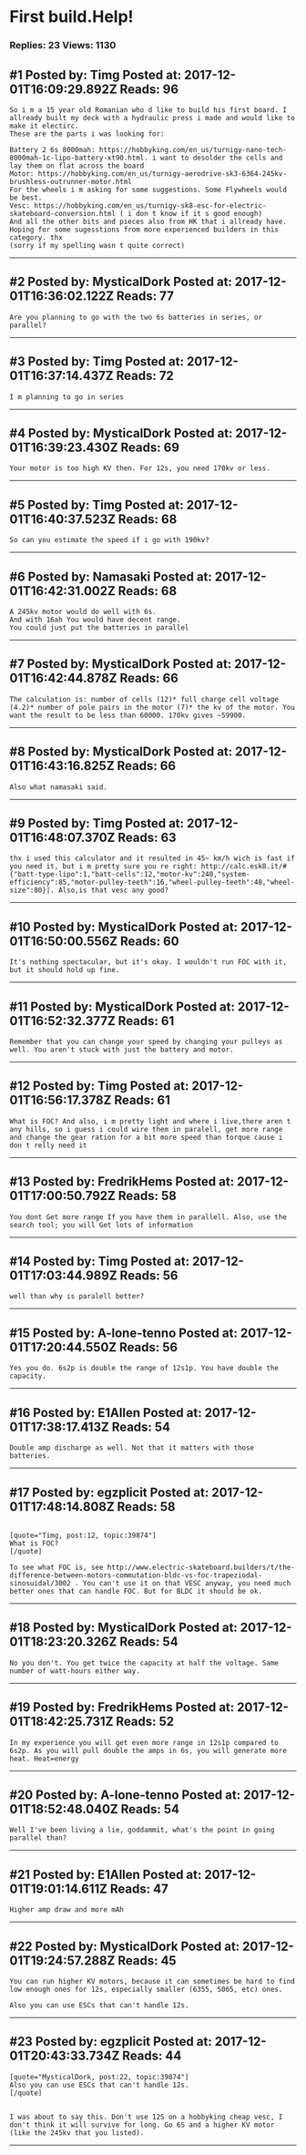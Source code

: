 # First build.Help!

### Replies: 23 Views: 1130

## \#1 Posted by: Timg Posted at: 2017-12-01T16:09:29.892Z Reads: 96

```
So i m a 15 year old Romanian who d like to build his first board. I allready built my deck with a hydraulic press i made and would like to make it electirc.
These are the parts i was looking for:

Battery 2 6s 8000mah: https://hobbyking.com/en_us/turnigy-nano-tech-8000mah-1c-lipo-battery-xt90.html. i want to desolder the cells and lay them on flat across the board
Motor: https://hobbyking.com/en_us/turnigy-aerodrive-sk3-6364-245kv-brushless-outrunner-motor.html
For the wheels i m asking for some suggestions. Some Flywheels would be best.
Vesc: https://hobbyking.com/en_us/turnigy-sk8-esc-for-electric-skateboard-conversion.html ( i don t know if it s good enough)
And all the other bits and pieces also from HK that i allready have.
Hoping for some sugesstions from more experienced builders in this category. thx
(sorry if my spelling wasn t quite correct)
```

---
## \#2 Posted by: MysticalDork Posted at: 2017-12-01T16:36:02.122Z Reads: 77

```
Are you planning to go with the two 6s batteries in series, or parallel?
```

---
## \#3 Posted by: Timg Posted at: 2017-12-01T16:37:14.437Z Reads: 72

```
I m planning to go in series
```

---
## \#4 Posted by: MysticalDork Posted at: 2017-12-01T16:39:23.430Z Reads: 69

```
Your motor is too high KV then. For 12s, you need 170kv or less.
```

---
## \#5 Posted by: Timg Posted at: 2017-12-01T16:40:37.523Z Reads: 68

```
So can you estimate the speed if i go with 190kv?
```

---
## \#6 Posted by: Namasaki Posted at: 2017-12-01T16:42:31.002Z Reads: 68

```
A 245kv motor would do well with 6s. 
And with 16ah You would have decent range. 
You could just put the batteries in parallel
```

---
## \#7 Posted by: MysticalDork Posted at: 2017-12-01T16:42:44.878Z Reads: 66

```
The calculation is: number of cells (12)* full charge cell voltage (4.2)* number of pole pairs in the motor (7)* the kv of the motor. You want the result to be less than 60000. 170kv gives ~59900.
```

---
## \#8 Posted by: MysticalDork Posted at: 2017-12-01T16:43:16.825Z Reads: 66

```
Also what namasaki said.
```

---
## \#9 Posted by: Timg Posted at: 2017-12-01T16:48:07.370Z Reads: 63

```
thx i used this calculator and it resulted in 45~ km/h wich is fast if you need it, but i m pretty sure you re right: http://calc.esk8.it/#{"batt-type-lipo":1,"batt-cells":12,"motor-kv":240,"system-efficiency":85,"motor-pulley-teeth":16,"wheel-pulley-teeth":48,"wheel-size":80}|. Also,is that vesc any good?
```

---
## \#10 Posted by: MysticalDork Posted at: 2017-12-01T16:50:00.556Z Reads: 60

```
It's nothing spectacular, but it's okay. I wouldn't run FOC with it, but it should hold up fine.
```

---
## \#11 Posted by: MysticalDork Posted at: 2017-12-01T16:52:32.377Z Reads: 61

```
Remember that you can change your speed by changing your pulleys as well. You aren't stuck with just the battery and motor.
```

---
## \#12 Posted by: Timg Posted at: 2017-12-01T16:56:17.378Z Reads: 61

```
What is FOC? And also, i m pretty light and where i live,there aren t any hills, so i guess i could wire them in paralell, get more range and change the gear ration for a bit more speed than torque cause i don t relly need it
```

---
## \#13 Posted by: FredrikHems Posted at: 2017-12-01T17:00:50.792Z Reads: 58

```
You dont Get more range If you have them in parallell. Also, use the search tool; you will Get lots of information
```

---
## \#14 Posted by: Timg Posted at: 2017-12-01T17:03:44.989Z Reads: 56

```
well than why is paralell better?
```

---
## \#15 Posted by: A-lone-tenno Posted at: 2017-12-01T17:20:44.550Z Reads: 56

```
Yes you do. 6s2p is double the range of 12s1p. You have double the capacity.
```

---
## \#16 Posted by: E1Allen Posted at: 2017-12-01T17:38:17.413Z Reads: 54

```
Double amp discharge as well. Not that it matters with those batteries.
```

---
## \#17 Posted by: egzplicit Posted at: 2017-12-01T17:48:14.808Z Reads: 58

```

[quote="Timg, post:12, topic:39874"]
What is FOC?
[/quote]

To see what FOC is, see http://www.electric-skateboard.builders/t/the-difference-between-motors-commutation-bldc-vs-foc-trapeziodal-sinosuidal/3002 . You can't use it on that VESC anyway, you need much better ones that can handle FOC. But for BLDC it should be ok.
```

---
## \#18 Posted by: MysticalDork Posted at: 2017-12-01T18:23:20.326Z Reads: 54

```
No you don't. You get twice the capacity at half the voltage. Same number of watt-hours either way.
```

---
## \#19 Posted by: FredrikHems Posted at: 2017-12-01T18:42:25.731Z Reads: 52

```
In my experience you will get even more range in 12s1p compared to 6s2p. As you will pull double the amps in 6s, you will generate more heat. Heat=energy
```

---
## \#20 Posted by: A-lone-tenno Posted at: 2017-12-01T18:52:48.040Z Reads: 54

```
Well I've been living a lie, goddammit, what's the point in going parallel than?
```

---
## \#21 Posted by: E1Allen Posted at: 2017-12-01T19:01:14.611Z Reads: 47

```
Higher amp draw and more mAh
```

---
## \#22 Posted by: MysticalDork Posted at: 2017-12-01T19:24:57.288Z Reads: 45

```
You can run higher KV motors, because it can sometimes be hard to find low enough ones for 12s, especially smaller (6355, 5065, etc) ones. 

Also you can use ESCs that can't handle 12s.
```

---
## \#23 Posted by: egzplicit Posted at: 2017-12-01T20:43:33.734Z Reads: 44

```
[quote="MysticalDork, post:22, topic:39874"]
Also you can use ESCs that can't handle 12s.
[/quote]


I was about to say this. Don't use 12S on a hobbyking cheap vesc, I don't think it will survive for long. Go 6S and a higher KV motor (like the 245kv that you listed).
```

---
